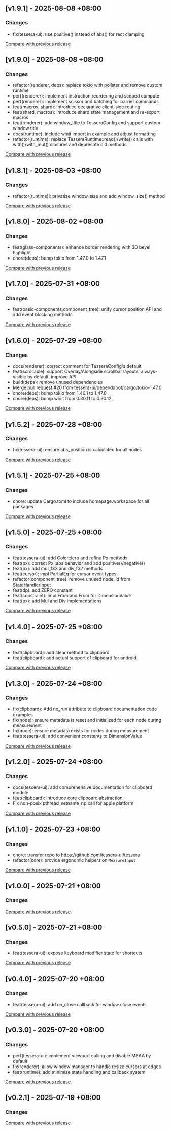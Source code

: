 ## [v1.9.1] - 2025-08-08 +08:00

### Changes
- fix(tessera-ui): use positive() instead of abs() for rect clamping

[Compare with previous release](https://github.com/tessera-ui/tessera/compare/tessera-ui-v1.9.0...tessera-ui-v1.9.1)

## [v1.9.0] - 2025-08-08 +08:00

### Changes
- refactor(renderer, deps): replace tokio with pollster and remove custom runtime
- perf(renderer): implement instruction reordering and scoped compute
- perf(renderer): implement scissor and batching for barrier commands
- feat(macros, shard): introduce declarative client-side routing
- feat(shard, macros): introduce shard state management and re-export macros
- feat(renderer): add window_title to TesseraConfig and support custom window title
- docs(runtime): include winit import in example and adjust formatting
- refactor(runtime): replace TesseraRuntime::read()/write() calls with with()/with_mut() closures and deprecate old methods

[Compare with previous release](https://github.com/tessera-ui/tessera/compare/tessera-ui-v1.8.1...tessera-ui-v1.9.0)

## [v1.8.1] - 2025-08-03 +08:00

### Changes
- refactor(runtime)!: privatize window_size and add window_size() method

[Compare with previous release](https://github.com/tessera-ui/tessera/compare/tessera-ui-v1.8.0...tessera-ui-v1.8.1)

## [v1.8.0] - 2025-08-02 +08:00

### Changes
- feat(glass-components): enhance border rendering with 3D bevel highlight
- chore(deps): bump tokio from 1.47.0 to 1.47.1

[Compare with previous release](https://github.com/tessera-ui/tessera/compare/tessera-ui-v1.7.0...tessera-ui-v1.8.0)

## [v1.7.0] - 2025-07-31 +08:00

### Changes
- feat(basic-components,component_tree): unify cursor position API and add event blocking methods

[Compare with previous release](https://github.com/tessera-ui/tessera/compare/tessera-ui-v1.6.0...tessera-ui-v1.7.0)

## [v1.6.0] - 2025-07-29 +08:00

### Changes
- docs(renderer): correct comment for TesseraConfig's default
- feat(scrollable): support Overlay/Alongside scrollbar layouts, always-visible by default, improve API
- build(deps): remove unused dependencies
- Merge pull request #20 from tessera-ui/dependabot/cargo/tokio-1.47.0
- chore(deps): bump tokio from 1.46.1 to 1.47.0
- chore(deps): bump winit from 0.30.11 to 0.30.12

[Compare with previous release](https://github.com/tessera-ui/tessera/compare/tessera-ui-v1.5.2...tessera-ui-v1.6.0)

## [v1.5.2] - 2025-07-28 +08:00

### Changes
- fix(tessera-ui): ensure abs_position is calculated for all nodes

[Compare with previous release](https://github.com/shadow3aaa/tessera/compare/tessera-ui-v1.5.1...tessera-ui-v1.5.2)

## [v1.5.1] - 2025-07-25 +08:00

### Changes
- chore: update Cargo.toml to include homepage.workspace for all packages

[Compare with previous release](https://github.com/shadow3aaa/tessera/compare/tessera-ui-v1.5.0...tessera-ui-v1.5.1)

## [v1.5.0] - 2025-07-25 +08:00

### Changes
- feat(tessera-ui): add Color::lerp and refine Px methods
- feat(px): correct Px::abs behavior and add positive()/negative()
- feat(px): add mul_f32 and div_f32 methods
- feat(cursor): impl PartialEq for cursor event types
- refactor(component_tree): remove unused node_id from StateHandlerInput
- feat(dp): add ZERO constant
- feat(constraint): impl From<Px> and From<Dp> for DimensionValue
- feat(px): add Mul and Div implementations

[Compare with previous release](https://github.com/shadow3aaa/tessera/compare/tessera-ui-v1.4.0...tessera-ui-v1.5.0)

## [v1.4.0] - 2025-07-25 +08:00

### Changes
- feat(clipboard): add clear method to clipboard
- feat(clipboard): add actual support of clipboard for android.

[Compare with previous release](https://github.com/shadow3aaa/tessera/compare/tessera-ui-v1.3.0...tessera-ui-v1.4.0)

## [v1.3.0] - 2025-07-24 +08:00

### Changes
- fix(clipboard): Add no_run attribute to clipboard documentation code examples
- fix(node): ensure metadata is reset and initialized for each node during measurement
- fix(node): ensure metadata exists for nodes during measurement
- feat(tessera-ui): add convenient constants to DimensionValue

[Compare with previous release](https://github.com/shadow3aaa/tessera/compare/tessera-ui-v1.2.0...tessera-ui-v1.3.0)

## [v1.2.0] - 2025-07-24 +08:00

### Changes
- docs(tessera-ui): add comprehensive documentation for clipboard module
- feat(clipboard): introduce core clipboard abstraction
- Fix non-posix pthread_setname_np call for apple platform

[Compare with previous release](https://github.com/shadow3aaa/tessera/compare/tessera-ui-v1.1.0...tessera-ui-v1.2.0)

## [v1.1.0] - 2025-07-23 +08:00

### Changes
- chore: transfer repo to https://github.com/tessera-ui/tessera
- refactor(core): provide ergonomic helpers on `MeasureInput`

[Compare with previous release](https://github.com/shadow3aaa/tessera/compare/tessera-ui-v1.0.0...tessera-ui-v1.1.0)

## [v1.0.0] - 2025-07-21 +08:00

### Changes

[Compare with previous release](https://github.com/tessera-ui/tessera/compare/tessera-ui-v0.5.0...tessera-ui-v1.0.0)

## [v0.5.0] - 2025-07-21 +08:00

### Changes
- feat(tessera-ui): expose keyboard modifier state for shortcuts

[Compare with previous release](https://github.com/tessera-ui/tessera/compare/tessera-ui-v0.4.0...tessera-ui-v0.5.0)

## [v0.4.0] - 2025-07-20 +08:00

### Changes
- feat(tessera-ui): add on_close callback for window close events

[Compare with previous release](https://github.com/tessera-ui/tessera/compare/tessera-ui-v0.3.0...tessera-ui-v0.4.0)

## [v0.3.0] - 2025-07-20 +08:00

### Changes
- perf(tessera-ui): implement viewport culling and disable MSAA by default
- fix(renderer): allow window manager to handle resize cursors at edges
- feat(runtime): add minimize state handling and callback system

[Compare with previous release](https://github.com/tessera-ui/tessera/compare/tessera-ui-v0.2.1...tessera-ui-v0.3.0)

## [v0.2.1] - 2025-07-19 +08:00

### Changes

[Compare with previous release](https://github.com/tessera-ui/tessera/compare/tessera-ui-v0.2.0...tessera-ui-v0.2.1)

